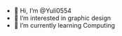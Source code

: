 - 👋 Hi, I’m @Yuli0554
- 👀 I’m interested in graphic design 
- 🌱 I’m currently learning Computing 


<!---
Yuli0554/Yuli0554 is a ✨ special ✨ repository because its `README.md` (this file) appears on your GitHub profile.
You can click the Preview link to take a look at your changes.
--->

